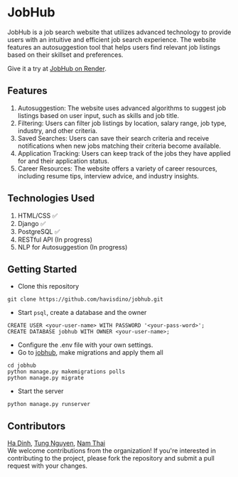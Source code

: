 # JobHub

JobHub is a job search website that utilizes advanced technology to provide users with an intuitive and efficient job search experience. The website features an autosuggestion tool that helps users find relevant job listings based on their skillset and preferences.

Give it a try at [JobHub on Render](https://jobhub-dmi0.onrender.com).

## Features

1. Autosuggestion: The website uses advanced algorithms to suggest job listings based on user input, such as skills and job title.
2. Filtering: Users can filter job listings by location, salary range, job type, industry, and other criteria.
3. Saved Searches: Users can save their search criteria and receive notifications when new jobs matching their criteria become available.
4. Application Tracking: Users can keep track of the jobs they have applied for and their application status.
5. Career Resources: The website offers a variety of career resources, including resume tips, interview advice, and industry insights.

## Technologies Used

1. HTML/CSS ✅
2. Django ✅
3. PostgreSQL ✅
3. RESTful API (In progress)
4. NLP for Autosuggestion (In progress)

## Getting Started

* Clone this repository
```
git clone https://github.com/havisdino/jobhub.git
```
* Start ```psql```, create a database and the owner
```
CREATE USER <your-user-name> WITH PASSWORD '<your-pass-word>';
CREATE DATABASE jobhub WITH OWNER <your-user-name>;
```
* Configure the .env file with your own settings.
* Go to [jobhub](jobhub/), make migrations and apply them all
```
cd jobhub
python manage.py makemigrations polls
python manage.py migrate
```
* Start the server
```
python manage.py runserver
```

## Contributors

[Ha Dinh](https://github.com/havisdino), [Tung Nguyen](https://github.com/tunglm271), [Nam Thai](https://github.com/littlegiant56)  
We welcome contributions from the organization! If you're interested in contributing to the project, please fork the repository and submit a pull request with your changes.

